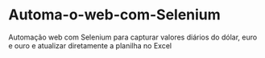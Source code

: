 # Automa-o-web-com-Selenium
Automação web com Selenium para capturar valores diários do dólar, euro e ouro e atualizar diretamente a planilha no Excel 
